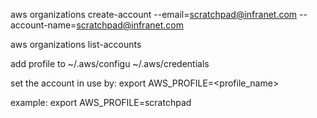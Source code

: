 
aws organizations create-account --email=scratchpad@infranet.com --account-name=scratchpad@infranet.com

aws organizations list-accounts

add profile to 
   ~/.aws/configu
   ~/.aws/credentials

set the account in use by: 
   export AWS_PROFILE=<profile_name>



example:
   export AWS_PROFILE=scratchpad
